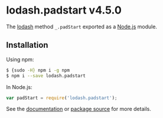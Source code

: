 # lodash.padstart v4.5.0

The [lodash](https://lodash.com/) method `_.padStart` exported as a [Node.js](https://nodejs.org/) module.

## Installation

Using npm:
```bash
$ {sudo -H} npm i -g npm
$ npm i --save lodash.padstart
```

In Node.js:
```js
var padStart = require('lodash.padstart');
```

See the [documentation](https://lodash.com/docs#padStart) or [package source](https://github.com/lodash/lodash/blob/4.5.0-npm-packages/lodash.padstart) for more details.
